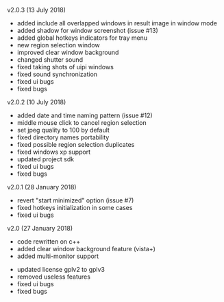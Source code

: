 v2.0.3 (13 July 2018)
- added include all overlapped windows in result image in window mode
- added shadow for window screenshot (issue #13)
- added global hotkeys indicators for tray menu
- new region selection window
- improved clear window background
- changed shutter sound
- fixed taking shots of uipi windows
- fixed sound synchronization
- fixed ui bugs
- fixed bugs

v2.0.2 (10 July 2018)
- added date and time naming pattern (issue #12)
- middle mouse click to cancel region selection
- set jpeg quality to 100 by default
- fixed directory names portability
- fixed possible region selection duplicates
- fixed windows xp support
- updated project sdk
- fixed ui bugs
- fixed bugs

v2.0.1 (28 January 2018)
- revert "start minimized" option (issue #7)
- fixed hotkeys initialization in some cases
- fixed ui bugs

v2.0 (27 January 2018)
+ code rewritten on c++
+ added clear window background feature (vista+)
+ added multi-monitor support
- updated license gplv2 to gplv3
- removed useless features
- fixed ui bugs
- fixed bugs
